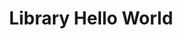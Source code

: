 ---
title: Library Hello World
id: library-hello-world
script: /examples/interaction/library-hello-world.js
description: The hello world equivelant of our library.
input: undefined
tags: undefined
weight: undefined
draft: undefined
---